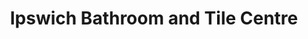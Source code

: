 ---
title: "Ipswich Bathroom and Tile Centre"
url: /ipswich/ipswich-bathroom-and-tile-centre/
shop: bathroom
---
